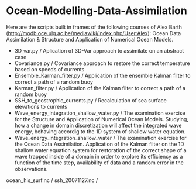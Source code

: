 # Ocean-Modelling-Data-Assimilation
Here are the scripts built in frames of the following courses of Alex Barth (http://modb.oce.ulg.ac.be/mediawiki/index.php/User:Alex): Ocean Data Assimilation & Structure and Application of Numerical Ocean Models.


* 3D_var.py / Aplication of 3D-Var approach to assimilate on an abstract case
* Covariance.py / Covariance approach to restore the correct temperature based on speeds of currents
* Ensemble_Karman_filter.py / Application of the ensemble Kalman filter to correct a path of a random buoy
* Karman_filter.py / Application of the Kalman filter to correct a path of a random buoy
* SSH_to_geostrophic_currents.py / Recalculation of sea surface elevations to currents
* Wave_energy_integration_shallow_water.py / The examination exercise for the Structure and Application of Numerical Ocean Models. Studying, how a change in domain discretization will affect the integrated wave energy, behaving accordig to the 1D system of shallow water equation.
* Wave_energy_integration_shallow_water / The examination exercise for the Ocean Data Assimilation. Application of the Kalman filter on the 1D shallow water equation system for restoration of the correct shape of a wave trapped inside of a domain in order to explore its efficiency as a function of the time step, availability of data and a random error in the observations.

ocean_his_surf.nc / 
ssh_20071127.nc / 
